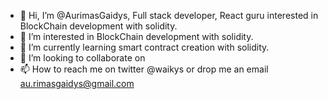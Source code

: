 - 👋 Hi, I’m @AurimasGaidys, Full stack developer, React guru interested in BlockChain development with solidity.
- 👀 I’m interested in BlockChain development with solidity.
- 🌱 I’m currently learning smart contract creation with solidity.
- 💞️ I’m looking to collaborate on 
- 📫 How to reach me on twitter @waikys or drop me an email au.rimasgaidys@gmail.com

<!---
AurimasGaidys/AurimasGaidys is a ✨ special ✨ repository because its `README.md` (this file) appears on your GitHub profile.
You can click the Preview link to take a look at your changes.
--->

